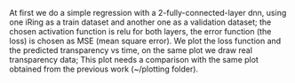 At first we do a simple regression with a 2-fully-connected-layer dnn, using one iRing as a train dataset and another one as a validation dataset;
the chosen activation function is relu for both layers, the error function (the loss) is chosen as MSE (mean square error).
We plot the loss function and the predicted transparency vs time, on the same plot we draw real transparency data; 
This plot needs a comparison with the same plot obtained from the previous work (~/plotting folder).


